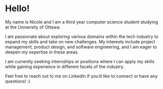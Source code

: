 # Hello! 

My name is Nicole and I am a third year computer science student studying at the University of Ottawa.

I am passionate about exploring various domains within the tech industry to expand my skills and take on new challenges. My interests include project management, product design, and software engineering, and I am eager to deepen my expertise in these areas.

I am currently seeking internships or positions where I can apply my skills while gaining experience in different facets of the industry.

Feel free to reach out to me on LinkedIn if you’d like to connect or have any questions! :)

